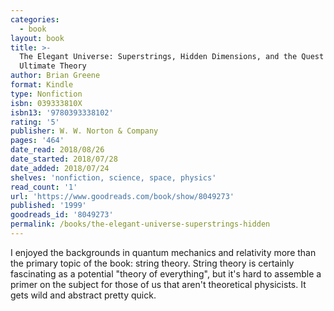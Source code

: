 ```yaml
---
categories:
  - book
layout: book
title: >-
  The Elegant Universe: Superstrings, Hidden Dimensions, and the Quest for the
  Ultimate Theory
author: Brian Greene
format: Kindle
type: Nonfiction
isbn: 039333810X
isbn13: '9780393338102'
rating: '5'
publisher: W. W. Norton & Company
pages: '464'
date_read: 2018/08/26
date_started: 2018/07/28
date_added: 2018/07/24
shelves: 'nonfiction, science, space, physics'
read_count: '1'
url: 'https://www.goodreads.com/book/show/8049273'
published: '1999'
goodreads_id: '8049273'
permalink: /books/the-elegant-universe-superstrings-hidden
---
```


I enjoyed the backgrounds in quantum mechanics and relativity more than the primary topic of the book: string theory. String theory is certainly fascinating as a potential "theory of everything", but it's hard to assemble a primer on the subject for those of us that aren't theoretical physicists. It gets wild and abstract pretty quick.
